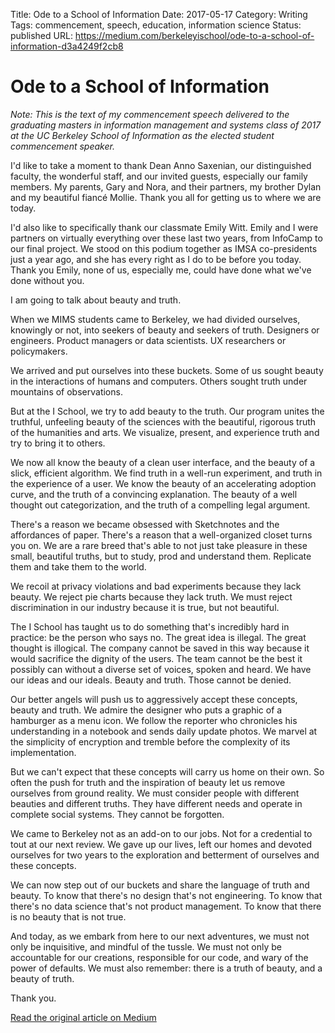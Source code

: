 Title: Ode to a School of Information
Date: 2017-05-17
Category: Writing
Tags: commencement, speech, education, information science
Status: published
URL: https://medium.com/berkeleyischool/ode-to-a-school-of-information-d3a4249f2cb8

# Ode to a School of Information

*Note: This is the text of my commencement speech delivered to the graduating masters in information management and systems class of 2017 at the UC Berkeley School of Information as the elected student commencement speaker.*

I'd like to take a moment to thank Dean Anno Saxenian, our distinguished faculty, the wonderful staff, and our invited guests, especially our family members. My parents, Gary and Nora, and their partners, my brother Dylan and my beautiful fiancé Mollie. Thank you all for getting us to where we are today.

I'd also like to specifically thank our classmate Emily Witt. Emily and I were partners on virtually everything over these last two years, from InfoCamp to our final project. We stood on this podium together as IMSA co-presidents just a year ago, and she has every right as I do to be before you today. Thank you Emily, none of us, especially me, could have done what we've done without you.

I am going to talk about beauty and truth.

When we MIMS students came to Berkeley, we had divided ourselves, knowingly or not, into seekers of beauty and seekers of truth. Designers or engineers. Product managers or data scientists. UX researchers or policymakers.

We arrived and put ourselves into these buckets. Some of us sought beauty in the interactions of humans and computers. Others sought truth under mountains of observations.

But at the I School, we try to add beauty to the truth. Our program unites the truthful, unfeeling beauty of the sciences with the beautiful, rigorous truth of the humanities and arts. We visualize, present, and experience truth and try to bring it to others.

We now all know the beauty of a clean user interface, and the beauty of a slick, efficient algorithm. We find truth in a well-run experiment, and truth in the experience of a user. We know the beauty of an accelerating adoption curve, and the truth of a convincing explanation. The beauty of a well thought out categorization, and the truth of a compelling legal argument.

There's a reason we became obsessed with Sketchnotes and the affordances of paper. There's a reason that a well-organized closet turns you on. We are a rare breed that's able to not just take pleasure in these small, beautiful truths, but to study, prod and understand them. Replicate them and take them to the world.

We recoil at privacy violations and bad experiments because they lack beauty. We reject pie charts because they lack truth. We must reject discrimination in our industry because it is true, but not beautiful.

The I School has taught us to do something that's incredibly hard in practice: be the person who says no. The great idea is illegal. The great thought is illogical. The company cannot be saved in this way because it would sacrifice the dignity of the users. The team cannot be the best it possibly can without a diverse set of voices, spoken and heard. We have our ideas and our ideals. Beauty and truth. Those cannot be denied.

Our better angels will push us to aggressively accept these concepts, beauty and truth. We admire the designer who puts a graphic of a hamburger as a menu icon. We follow the reporter who chronicles his understanding in a notebook and sends daily update photos. We marvel at the simplicity of encryption and tremble before the complexity of its implementation.

But we can't expect that these concepts will carry us home on their own. So often the push for truth and the inspiration of beauty let us remove ourselves from ground reality. We must consider people with different beauties and different truths. They have different needs and operate in complete social systems. They cannot be forgotten.

We came to Berkeley not as an add-on to our jobs. Not for a credential to tout at our next review. We gave up our lives, left our homes and devoted ourselves for two years to the exploration and betterment of ourselves and these concepts.

We can now step out of our buckets and share the language of truth and beauty. To know that there's no design that's not engineering. To know that there's no data science that's not product management. To know that there is no beauty that is not true.

And today, as we embark from here to our next adventures, we must not only be inquisitive, and mindful of the tussle. We must not only be accountable for our creations, responsible for our code, and wary of the power of defaults. We must also remember: there is a truth of beauty, and a beauty of truth.

Thank you.

[Read the original article on Medium](https://medium.com/berkeleyischool/ode-to-a-school-of-information-d3a4249f2cb8) 